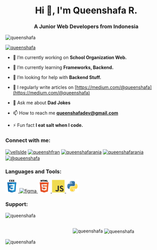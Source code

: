 <h1 align="center">Hi 👋, I'm Queenshafa R.</h1>
<h3 align="center">A Junior Web Developers from Indonesia</h3>

<p align="left"> <img src="https://komarev.com/ghpvc/?username=queenshafa&label=Profile%20views&color=0e75b6&style=flat" alt="queenshafa" /> </p>

<p align="left"> <a href="https://github.com/ryo-ma/github-profile-trophy"><img src="https://github-profile-trophy.vercel.app/?username=queenshafa" alt="queenshafa" /></a> </p>

- 🔭 I’m currently working on **School Organization Web.**

- 🌱 I’m currently learning **Frameworks, Backend.**

- 🤝 I’m looking for help with **Backend Stuff.**

- 📝 I regularly write articles on [https://medium.com/@queenshafa](https://medium.com/@queenshafa)

- 💬 Ask me about **Dad Jokes**

- 📫 How to reach me **queenshafadev@gmail.com**

- ⚡ Fun fact **I eat salt when I code.**

<h3 align="left">Connect with me:</h3>
<p align="left">
<a href="https://twitter.com/vellslde" target="blank"><img align="center" src="https://raw.githubusercontent.com/rahuldkjain/github-profile-readme-generator/master/src/images/icons/Social/twitter.svg" alt="vellslde" height="30" width="40" /></a>
<a href="https://instagram.com/queenshfran" target="blank"><img align="center" src="https://raw.githubusercontent.com/rahuldkjain/github-profile-readme-generator/master/src/images/icons/Social/instagram.svg" alt="queenshfran" height="30" width="40" /></a>
<a href="https://dribbble.com/queenshafarania" target="blank"><img align="center" src="https://raw.githubusercontent.com/rahuldkjain/github-profile-readme-generator/master/src/images/icons/Social/dribbble.svg" alt="queenshafarania" height="30" width="40" /></a>
<a href="https://www.behance.net/queenshafarania" target="blank"><img align="center" src="https://raw.githubusercontent.com/rahuldkjain/github-profile-readme-generator/master/src/images/icons/Social/behance.svg" alt="queenshafarania" height="30" width="40" /></a>
<a href="https://medium.com/@queenshafa" target="blank"><img align="center" src="https://raw.githubusercontent.com/rahuldkjain/github-profile-readme-generator/master/src/images/icons/Social/medium.svg" alt="@queenshafa" height="30" width="40" /></a>
</p>

<h3 align="left">Languages and Tools:</h3>
<p align="left"> <a href="https://www.w3schools.com/css/" target="_blank" rel="noreferrer"> <img src="https://raw.githubusercontent.com/devicons/devicon/master/icons/css3/css3-original-wordmark.svg" alt="css3" width="40" height="40"/> </a> <a href="https://www.figma.com/" target="_blank" rel="noreferrer"> <img src="https://www.vectorlogo.zone/logos/figma/figma-icon.svg" alt="figma" width="40" height="40"/> </a> <a href="https://www.w3.org/html/" target="_blank" rel="noreferrer"> <img src="https://raw.githubusercontent.com/devicons/devicon/master/icons/html5/html5-original-wordmark.svg" alt="html5" width="40" height="40"/> </a> <a href="https://developer.mozilla.org/en-US/docs/Web/JavaScript" target="_blank" rel="noreferrer"> <img src="https://raw.githubusercontent.com/devicons/devicon/master/icons/javascript/javascript-original.svg" alt="javascript" width="40" height="40"/> </a> <a href="https://www.python.org" target="_blank" rel="noreferrer"> <img src="https://raw.githubusercontent.com/devicons/devicon/master/icons/python/python-original.svg" alt="python" width="40" height="40"/> </a> </p>

<h3 align="left">Support:</h3>
<p><a href="https://www.buymeacoffee.com/queenshafa"> <img align="left" src="https://cdn.buymeacoffee.com/buttons/v2/default-yellow.png" height="50" width="210" alt="queenshafa" /></a></p><br><br>

<p><img align="left" src="https://github-readme-stats.vercel.app/api/top-langs?username=queenshafa&show_icons=true&locale=en&layout=compact" alt="queenshafa" /></p>

<p>&nbsp;<img align="center" src="https://github-readme-stats.vercel.app/api?username=queenshafa&show_icons=true&locale=en" alt="queenshafa" /></p>

<p><img align="center" src="https://github-readme-streak-stats.herokuapp.com/?user=queenshafa&" alt="queenshafa" /></p>
